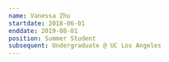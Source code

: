 ```yaml
---
name: Vanessa Zhu
startdate: 2018-06-01
enddate: 2019-08-01
position: Summer Student
subsequent: Undergraduate @ UC Los Angeles
---
```

